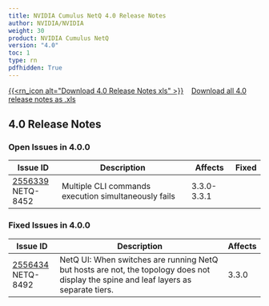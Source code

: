 ```yaml
---
title: NVIDIA Cumulus NetQ 4.0 Release Notes
author: NVIDIA/NVIDIA
weight: 30
product: NVIDIA Cumulus NetQ
version: "4.0"
toc: 1
type: rn
pdfhidden: True
---
```

<a href="/cumulus-netq-40/rn.xls"> {{<rn_icon alt="Download 4.0 Release Notes xls" >}}</a>&nbsp;&nbsp;&nbsp;&nbsp;<a href="/cumulus-netq-40/rn.xls">Download all 4.0 release notes as .xls</a>

## 4.0 Release Notes

### Open Issues in 4.0.0

|  Issue ID 	|   Description	|   Affects	|   Fixed |
|---	        |---	        |---	    |---	                |
| <a name="2556339"></a> [2556339](#2556339) <a name="2556339"></a> <br />NETQ-8452 | Multiple CLI commands execution simultaneously fails | 3.3.0-3.3.1 | |

### Fixed Issues in 4.0.0

|  Issue ID 	|   Description	|   Affects	|
|---	        |---	        |---	    |
| <a name="2556434"></a> [2556434](#2556434) <a name="2556434"></a> <br />NETQ-8492 | NetQ UI: When switches are running NetQ but hosts are not, the topology does not display the spine and leaf layers as separate tiers. | 3.3.0 | |
